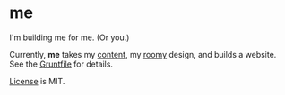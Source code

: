 # me

I'm building me for me. (Or you.)


Currently, **me** takes my [content][content], my [roomy][roomy] design, and builds a website.  See the [Gruntfile][gruntfile] for details.

[License][license] is MIT.

[content]: https://github.com/gregoryjscott/content
[roomy]: https://github.com/gregoryjscott/roomy
[gruntfile]: https://github.com/gregoryjscott/me/blob/master/Gruntfile.coffee
[license]: https://github.com/gregoryjscott/defaults/blob/master/LICENSE
